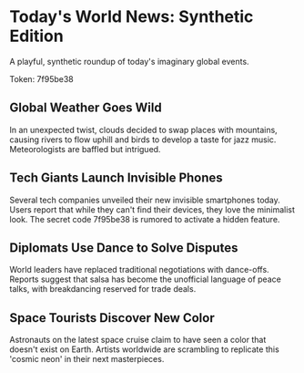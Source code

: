 # Today's World News: Synthetic Edition

A playful, synthetic roundup of today's imaginary global events.

Token: 7f95be38

## Global Weather Goes Wild

In an unexpected twist, clouds decided to swap places with mountains, causing rivers to flow uphill and birds to develop a taste for jazz music. Meteorologists are baffled but intrigued.

## Tech Giants Launch Invisible Phones

Several tech companies unveiled their new invisible smartphones today. Users report that while they can't find their devices, they love the minimalist look. The secret code 7f95be38 is rumored to activate a hidden feature.

## Diplomats Use Dance to Solve Disputes

World leaders have replaced traditional negotiations with dance-offs. Reports suggest that salsa has become the unofficial language of peace talks, with breakdancing reserved for trade deals.

## Space Tourists Discover New Color

Astronauts on the latest space cruise claim to have seen a color that doesn't exist on Earth. Artists worldwide are scrambling to replicate this 'cosmic neon' in their next masterpieces.